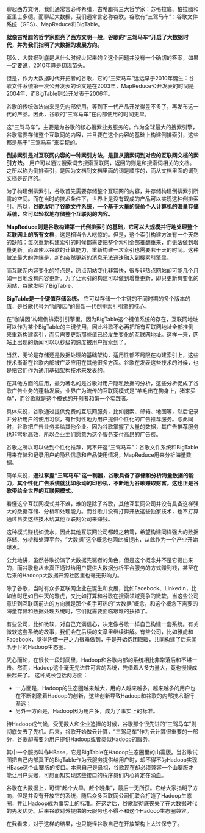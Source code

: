 聊起西方文明，我们通常言必称希腊，古希腊有三大哲学家：苏格拉底、柏拉图和亚里士多德。而聊起大数据，我们通常言必称谷歌，谷歌有“三驾马车”：谷歌文件系统（GFS）、MapReduce和BigTable。

**就像古希腊的哲学家照亮了西方文明一般，谷歌的“三驾马车”开启了大数据时代，并为我们指明了大数据的发展方向。**

那么，大数据到底是从什么时候火起来的？这个问题并没有一个确切的答案，如果一定要说，2010年算是初现苗头。

但是，作为大数据时代开拓者的谷歌，它的“三架马车”远远早于2010年诞生：谷歌文件系统第一次公开发表的论文是在2003年，MapReduce公开发表的时间是2004年，而BigTable则公开发表于2006年。

谷歌的传统做法向来是先内部使用，等到下一代产品开发得差不多了，再发布这一代的产品。因此，谷歌的“三驾马车”在内部使用的时间更早。

这“三驾马车”，主要是为谷歌的核心搜索业务服务的。作为全球最大的搜索引擎，谷歌需要存储整个互联网的内容，并且要在这个内容的基础上构建倒排索引，这些都是基于“三驾马车”来实现的。

**倒排索引是对互联网内容的一种索引方法，是指从搜索词到对应的互联网文档的索引方法。** 用户可以通过搜索词去搜索互联网，返回的则是和搜索词相关的文档。之所以称为倒排索引，是因为文档到文档里面的词是顺序的，而从文档里面的词到文档是逆序的。

为了构建倒排索引，谷歌首先需要存储整个互联网的内容，并存储构建倒排索引所需的空间。而在当时的技术条件下，世界上是没有现成的产品可以实现这种倒排索引。所以，**谷歌发明了谷歌文件系统，一个基于大量的廉价个人计算机的海量存储系统，它可以轻松地存储整个互联网的内容。**

**MapReduce则是谷歌构建第一代倒排索引的基础，它可以大规模并行地处理整个互联网上的所有文档**，这是相当令人吃惊的。但是，这个索引构建方法有一个天然的缺陷：每次重新构建索引的时候都需要把整个索引全部推翻重来，而无法做到增量更新。而即使以谷歌的计算能力，重新构建一次索引也需要若干天的时间。这种做法最大的弊端是，新的突然更新的消息无法迅速融入到搜索引擎里。

而互联网内容变化的特点是，热点网站变化非常快，很多非热点网站却可能几个月如一日地没有内容更新。为了让索引的构建可以做到增量更新，即只更新有变化的网站，谷歌发明了BigTable。

**BigTable是一个键值存储系统。** 它可以存储一个主键的不同时期的多个版本的值，是谷歌代号为“咖啡因”的最新一代倒排索引引擎的核心。

在“咖啡因”构建倒排索引引擎里，因为BigTable这个键值系统的存在，互联网地址可以作为某个BigTable的主键使用，因此谷歌不必再把所有互联网地址全部推倒来重新构建索引，而只需要更新那些值已经发生变化的互联网地址。这样一来，网站上出现的新闻可以以秒级的速度被用户搜索到了。

当然，无论是存储还是数据处理的基础架构，适用性都不局限在构建索引上，这些技术渐渐在谷歌内部被广泛应用在其他很多方面。谷歌在发表这些技术的时候，也是把它们作为通用基础架构技术来发表的。

在其他方面的应用，最为著名的是谷歌对用户隐私数据的分析，这些分析促成了谷歌广告业务的蓬勃发展。业界广为流传的互联网模式是“羊毛出在狗身上，猪来买单”，而谷歌就是这个模式的开创者和第一个实践者。

具体来说，谷歌通过提供免费的互联网服务，比如搜索、邮箱、地图等，然后记录并分析用户的使用习惯，有针对性地为用户提供个性化的广告推荐服务。与此同时，谷歌把广告业务卖给其他企业。因为谷歌掌握了大量的数据，其广告推荐服务也非常地高效，所以企业主们愿意为这个服务支付高昂的广告费。

谷歌之所以可以做到个性化推荐，离不开这“三驾马车”：谷歌文件系统和BigTable用来存储和记录用户的隐私信息和产品使用情况，MapReduce用来分析海量数据。

简单来说，**通过掌握“三驾马车”这一利器，谷歌具备了存储和分析海量数据的能力，其个性化广告系统就犹如永动的印钞机，不断地为谷歌赚取财富。这也正是谷歌带给全世界的互联网模式。**

看懂这个互联网模式并不难，难的是除了谷歌，其他互联网公司并没有具备这样强大的数据存储、分析和处理能力。而谷歌并没有打算开放这些独家技术，也不打算通过售卖这些技术给其他互联网公司来赚钱。

这种模式赚钱如流水，因此其他互联网公司都趋之若鹜，希望构建同样强大的数据存储、分析和处理平台。“大数据”这个概念也因此被提出，从此作为一个产业开始爆发。

公允地讲，虽然谷歌扮演了大数据先驱者的角色，但是这个概念并不是它提出来的，而谷歌也从未真正通过给用户提供大数据分析平台服务的方式赚到钱，甚至在后来的Hadoop大数据开源社区里也毫无影响力。

除了谷歌，当时有众多互联网企业在诞生和发展，比如Facebook、LinkedIn，比如当时还如日中天的雅虎，又比如打算和谷歌在搜索领域竞争的微软。当这些公司意识到互联网前进的方向就是那个炙手可热的“大数据”概念，和这个概念下需要的海量存储和数据处理系统时，它们就需要面临艰难的抉择了。

有些公司，比如微软，对自己充满信心，决定像谷歌一样自己构建一套系统。有关微软这套系统的故事，我们会在后续的文章里继续讲解。有些公司，比如雅虎和Facebook，觉得凭借一己之力很难做到，于是开始抱团取暖，共同构建了后来闻名于世的Hadoop生态圈。

凭心而论，在很长一段时间里，Hadoop和谷歌内部的系统相比非常落后和不堪一击。然而，Hadoop这个毫无先进性可言的系统，凭借着人多力量大，竟也慢慢成长起来了。 这种成长包括两方面：

- 一方面是，Hadoop的生态圈越来越大，用的人越来越多。越来越多的用户也在不断刺激着Hadoop的创新，这些创新导致Hadoop和谷歌的内部技术渐行渐远；
- 另外一方面是，Hadoop因为用户多，成为了事实上的标准。

待Hadoop成气候，受无数人和企业追捧的时候，谷歌那个很先进的“三驾马车”则彻底失去了先机。后来，谷歌开始做云计算，“三驾马车”作为云计算很重要的一部分，谷歌却需要为用户提供Hadoop或者类似Hadoop的服务。

其中一个服务叫作HBase，它是BigTable在Hadoop生态圈里的山寨版。当谷歌试图把自己内部真正的BigTable作为云服务提供给用户时，却不得不为Hadoop实现HBase这个山寨版的接口。本来自己是鼻祖，谷歌现在却必须兼容一个山寨版才能让用户买账，可想而知实现这些接口的程序员们内心肯定在滴血。

谷歌在大数据上，可谓“起个大早，赶个晚集”，最后一无所获。它给大家指明了方向，但是并没有开放它的系统，随后众多互联网公司们联合打造了Hadoop生态圈，并让Hadoop成为事实上的标准。在这之后，谷歌就彻底丧失了在大数据时代的先发优势。后来谷歌对外提供的云服务也不得不和这个Hadoop生态圈兼容。

在我看来，对于这样的结果，也只能怪谷歌自己在开放架构上太过保守了。